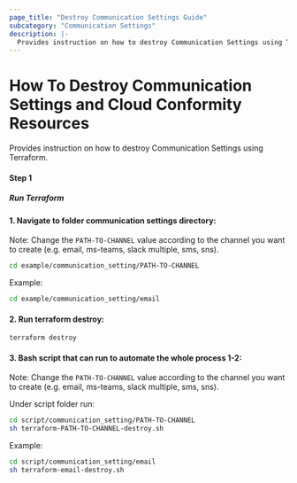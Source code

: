 ```yaml
---
page_title: "Destroy Communication Settings Guide"
subcategory: "Communication Settings"
description: |-
  Provides instruction on how to destroy Communication Settings using Terraform.
---
```


# How To Destroy Communication Settings and Cloud Conformity Resources
Provides instruction on how to destroy Communication Settings using Terraform.

#### Step 1

##### Run Terraform

#### 1. Navigate to folder communication settings directory:
Note: Change the `PATH-TO-CHANNEL` value according to the channel you want to create (e.g. email, ms-teams, slack multiple, sms, sns).
```sh
cd example/communication_setting/PATH-TO-CHANNEL
```

Example:
```sh
cd example/communication_setting/email
```

#### 2. Run terraform destroy:
```sh
terraform destroy
```
#### 3. Bash script that can run to automate the whole process 1-2:
Note: Change the `PATH-TO-CHANNEL` value according to the channel you want to create (e.g. email, ms-teams, slack multiple, sms, sns).

Under script folder run:
```sh
cd script/communication_setting/PATH-TO-CHANNEL
sh terraform-PATH-TO-CHANNEL-destroy.sh
```

Example:
```sh
cd script/communication_setting/email
sh terraform-email-destroy.sh
```
